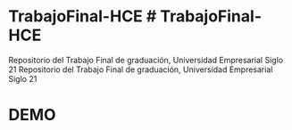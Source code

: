 # TrabajoFinal-HCE	# TrabajoFinal-HCE
Repositorio del Trabajo Final de graduación, Universidad Empresarial Siglo 21	Repositorio del Trabajo Final de graduación, Universidad Empresarial Siglo 21

# DEMO

